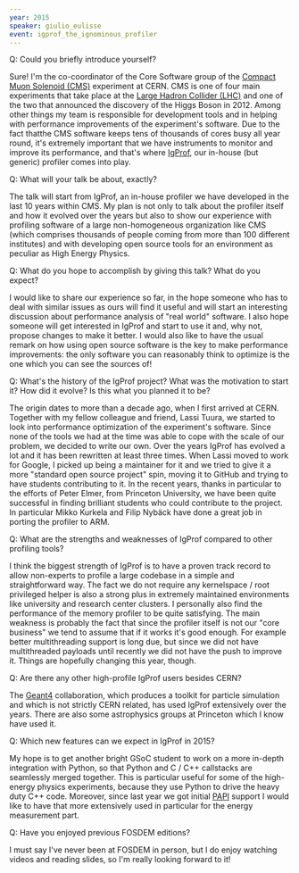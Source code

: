 ```yaml
---
year: 2015
speaker: giulio_eulisse 
event: igprof_the_ignominous_profiler
---
```


Q: Could you briefly introduce yourself? 

Sure! I'm the co-coordinator of the Core Software group of the [Compact Muon Solenoid (CMS)](http://home.web.cern.ch/about/experiments/cms) experiment at CERN. CMS is one of four main experiments that take place at the [Large Hadron Collider (LHC)](http://home.web.cern.ch/topics/large-hadron-collider) and one of the two that announced the discovery of the Higgs Boson in 2012. Among other things my team is responsible for development tools and in helping with performance improvements of the experiment's software. Due to the fact thatthe  CMS software keeps tens of thousands of cores busy all year round, it's extremely important that we have instruments to monitor and improve its performance, and that's where [IgProf](http://igprof.org/), our in-house (but generic) profiler comes into play.

Q: What will your talk be about, exactly?

The talk will start from IgProf, an in-house profiler we have developed in the last 10 years within CMS. My plan is not only to talk about the profiler itself and how it evolved over the years but also to show our experience with profiling software of a large non-homogeneous organization like CMS (which comprises thousands of people coming from more than 100 different institutes) and with developing open source tools for an environment as peculiar as High Energy Physics.

Q: What do you hope to accomplish by giving this talk? What do you expect? 

I would like to share our experience so far, in the hope someone who has to deal with similar issues as ours will find it useful and will start an interesting discussion about performance analysis of "real world" software. I also hope someone will get interested in IgProf and start to use it and, why not, propose changes to make it better. I would also like to have the usual remark on how using open source software is the key to make performance improvements: the only software you can reasonably think to optimize is the one which you can see the sources of!

Q: What's the history of the IgProf project? What was the motivation to start it? How did it evolve? Is this what you planned it to be? 

The origin dates to more than a decade ago, when I first arrived at CERN. Together with my fellow colleague and friend, Lassi Tuura, we started to look into performance optimization of the experiment's software. Since none of the tools we had at the time was able to cope with the scale of our problem, we decided to write our own. Over the years IgProf has evolved a lot and it has been rewritten at least three times. When Lassi moved to work for Google, I picked up being a maintainer for it and we tried to give it a more "standard open source project" spin, moving it to GitHub and trying to have students contributing to it. In the recent years, thanks in particular to the efforts of Peter Elmer, from Princeton University, we have been quite successful in finding brilliant students who could contribute to the project. In particular Mikko Kurkela and Filip Nybäck have done a great job in porting the profiler to ARM.

Q: What are the strengths and weaknesses of IgProf compared to other profiling tools? 

I think the biggest strength of IgProf is to have a proven track record to allow non-experts to profile a large codebase in a simple and straightforward way. The fact we do not require any kernelspace / root privileged helper is also a strong plus in extremely maintained environments like university and research center clusters. I personally also find the performance of the memory profiler to be quite satisfying. The main weakness is probably the fact that since the profiler itself is not our "core business" we tend to assume that if it works it's good enough. For example better multithreading support is long due, but since we did not have multithreaded payloads until recently we did not have the push to improve it. Things are hopefully changing this year, though.

Q: Are there any other high-profile IgProf users besides CERN? 

The [Geant4](http://www.geant4.org/geant4/) collaboration, which produces a toolkit for particle simulation and which is not strictly CERN related, has used IgProf extensively over the years. There are also some astrophysics groups at Princeton which I know have used it.

Q: Which new features can we expect in IgProf in 2015? 

My hope is to get another bright GSoC student to work on a more in-depth integration with Python, so that Python and C / C++ callstacks are seamlessly merged together. This is particular useful for some of the high-energy physics experiments, because they use Python to drive the heavy duty C++ code. Moreover, since last year we got initial [PAPI](http://icl.cs.utk.edu/papi/) support I would like to have that more extensively used in particular for the energy measurement part.

Q: Have you enjoyed previous FOSDEM editions? 

I must say I've never been at FOSDEM in person, but I do enjoy watching videos and reading slides, so I'm really looking forward to it!
